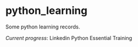 # python_learning
Some python learning records. 

*Current progress*: 
Linkedin Python Essential Training
